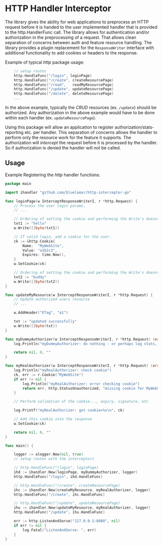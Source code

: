 # HTTP Handler Interceptor

The library gives the ability for web applications to preprocess an HTTP request before it is
handed to the user implemented handler that is provided to the http.HandlerFunc call.
The library allows for authentication and/or authorization in the preprocessing of a request.
That allows clean separation of concerns between auth and feature resource handling.
The library provides a plugin replacement for the `ResponseWriter` interface with 
additional functionality to add cookies or headers to the response.

Example of typical *http* package usage:
```go
	// setup routes
	http.HandleFunc("/login", loginPage)
	http.HandleFunc("/create", createResourcePage)
	http.HandleFunc("/read",   readMyResourcePage)
	http.HandleFunc("/update", updateResourcePage)
	http.HandleFunc("/delete", deleteResourcePage)
	...
```

In the above example, typically the *CRUD* resources (ex. `/update`) should be authorized.
Any authorization in the above example would have to be done within each handler (ex. `updateResourcePage`).

Using this package will allow an application to register authorization/stats-reporting etc.
per handler.
This separation of concerns allows the handler to perform only the resource work for the feature it supports.
The authorization will *intercept* the request before it is processed by the handler.
So if authorization is denied the handler will not be called.


## Usage

Example Registering the *http* handler functions:

```go
package main

import ihandler "github.com/bluelamar/http-interceptor-go"

func loginPage(w InterceptResponseWriterI, r *http.Request) {
	// Process the user login params.
	// ...

	// Ordering of setting the cookie and performing the Write's doesnt matter.
    txt1 := "hello"
    w.Write([]byte(txt1))

    // If valid login, add a cookie for the user. 
    ck := &http.Cookie{
        Name:  "MyWebSite",
        Value: "a1b2c3",
        Expires: time.Now(),
    }
    w.SetCookie(ck)

	// Ordering of setting the cookie and performing the Write's doesnt matter.
    txt2 := "buddy"
    w.Write([]byte(txt2))
}

func updateMyResource(w InterceptResponseWriterI, r *http.Request) {
    // Update authorized users resource
	// ...

    w.AddHeader("ETag", "a1")

    txt := "updated successfully"
    w.Write([]byte(txt))
}

func myDummyAuthorizer(w InterceptResponseWriterI, r *http.Request) (error, int, string) {
    log.Println("myDummyAuthorizer: do nothing - or perhaps log stats, per url etc.")

    return nil, 0, ""
}

func myRealAuthorizer(w InterceptResponseWriterI, r *http.Request) (error, int, string) {
    log.Println("myRealAuthorizer: check cookie")
    ck, err := r.Cookie("MyWebSite")
    if err != nil {
        log.Println("myRealAuthorizer: error checking cookie")
        return err, http.StatusUnauthorized, "missing cookie for MyWebSite"
    }

	// Perform validation of the cookie..., expiry, signature, etc

    log.Printf("myRealAuthorizer: got cookie=%v\n", ck)

    // Add this cookie into the response
    w.SetCookie(ck)

    return nil, 0, ""
}

func main() {

    logger := alogger.New(nil, true)
	// setup routes with the interceptors

	// http.HandleFunc("/login", loginPage)
    ihd := ihandler.New(loginPage, myDummyAuthorizer, logger)
    http.HandleFunc("/login", ihd.HandleFunc)

	// http.HandleFunc("/create", createResourcePage)
    ihc := ihandler.New(createMyResource, myRealAuthorizer, logger)
    http.HandleFunc("/create", ihc.HandleFunc)

	// http.HandleFunc("/update", updateResourcePage)
    ihu := ihandler.New(updateMyResource, myRealAuthorizer, logger)
    http.HandleFunc("/update", ihu.HandleFunc)

    err := http.ListenAndServe("127.0.0.1:8080", nil)
    if err != nil {
        log.Fatal("ListenAndServe: ", err)
    }
}
```

